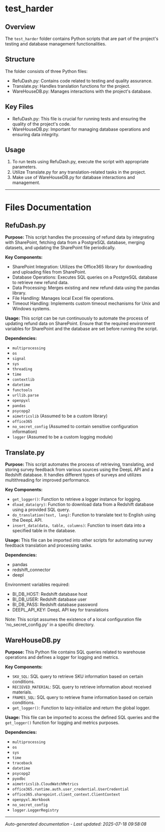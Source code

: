 # test_harder

## Overview
The `test_harder` folder contains Python scripts that are part of the project's testing and database management functionalities.

## Structure
The folder consists of three Python files:
- RefuDash.py: Contains code related to testing and quality assurance.
- Translate.py: Handles translation functions for the project.
- WareHouseDB.py: Manages interactions with the project's database.

## Key Files
- RefuDash.py: This file is crucial for running tests and ensuring the quality of the project's code.
- WareHouseDB.py: Important for managing database operations and ensuring data integrity.

## Usage
1. To run tests using RefuDash.py, execute the script with appropriate parameters.
2. Utilize Translate.py for any translation-related tasks in the project.
3. Make use of WareHouseDB.py for database interactions and management.

---

# Files Documentation

## RefuDash.py

**Purpose:** This script handles the processing of refund data by integrating with SharePoint, fetching data from a PostgreSQL database, merging datasets, and updating the SharePoint file periodically.

**Key Components:**
- SharePoint Integration: Utilizes the Office365 library for downloading and uploading files from SharePoint.
- Database Operations: Executes SQL queries on a PostgreSQL database to retrieve new refund data.
- Data Processing: Merges existing and new refund data using the pandas library.
- File Handling: Manages local Excel file operations.
- Timeout Handling: Implements custom timeout mechanisms for Unix and Windows systems.

**Usage:** This script can be run continuously to automate the process of updating refund data on SharePoint. Ensure that the required environment variables for SharePoint and the database are set before running the script.

**Dependencies:**
- `multiprocessing`
- `os`
- `signal`
- `sys`
- `threading`
- `time`
- `contextlib`
- `datetime`
- `functools`
- `urllib.parse`
- `openpyxl`
- `pandas`
- `psycopg2`
- `aimetricslib` (Assumed to be a custom library)
- `office365`
- `no_secret_config` (Assumed to contain sensitive configuration information)
- `logger` (Assumed to be a custom logging module)

## Translate.py

**Purpose:** This script automates the process of retrieving, translating, and storing survey feedback from various sources using the DeepL API and a Redshift database. It handles different types of surveys and utilizes multithreading for improved performance.

**Key Components:**
- `get_logger()`: Function to retrieve a logger instance for logging.
- `dload_data(qry)`: Function to download data from a Redshift database using a provided SQL query.
- `do_translation(text, lang)`: Function to translate text to English using the DeepL API.
- `insert_data(data, table, columns)`: Function to insert data into a specified table in the database.

**Usage:** This file can be imported into other scripts for automating survey feedback translation and processing tasks.

**Dependencies:**
- pandas
- redshift_connector
- deepl

Environment variables required:
- BI_DB_HOST: Redshift database host
- BI_DB_USER: Redshift database user
- BI_DB_PASS: Redshift database password
- DEEPL_API_KEY: DeepL API key for translations

Note: This script assumes the existence of a local configuration file 'no_secret_config.py' in a specific directory.

## WareHouseDB.py

**Purpose:** This Python file contains SQL queries related to warehouse operations and defines a logger for logging and metrics.

**Key Components:**
- `SKU_SQL`: SQL query to retrieve SKU information based on certain conditions.
- `RECIEVED_MATERIAL`: SQL query to retrieve information about received materials.
- `FRAMES_SQL`: SQL query to retrieve frame information based on certain conditions.
- `get_logger()`: Function to lazy-initialize and return the global logger.

**Usage:** This file can be imported to access the defined SQL queries and the `get_logger()` function for logging and metrics purposes.

**Dependencies:**
- `multiprocessing`
- `os`
- `sys`
- `time`
- `traceback`
- `datetime`
- `psycopg2`
- `pyodbc`
- `aimetricslib.CloudWatchMetrics`
- `office365.runtime.auth.user_credential.UserCredential`
- `office365.sharepoint.client_context.ClientContext`
- `openpyxl.Workbook`
- `no_secret_config`
- `logger.LoggerRegistry`

---
*Auto-generated documentation - Last updated: 2025-07-18 09:58:08*
